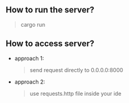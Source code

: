## How to run the server?
> cargo run

## How to access server?
- approach 1:
    > send request directly to 0.0.0.0:8000
- approach 2:
    > use requests.http file inside your ide